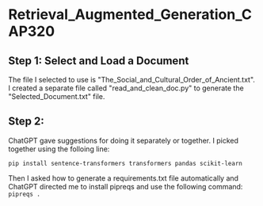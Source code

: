 # Retrieval_Augmented_Generation_CAP320

## Step 1: Select and Load a Document

The file I selected to use is "The_Social_and_Cultural_Order_of_Ancient.txt".
I created a separate file called "read_and_clean_doc.py" to generate the "Selected_Document.txt" file.

## Step 2: 

ChatGPT gave suggestions for doing it separately or together. I picked together using the folloing line:
```
pip install sentence-transformers transformers pandas scikit-learn
```

Then I asked how to generate a requirements.txt file automatically and ChatGPT directed me to install pipreqs and use the following command:
```pipreqs .```
